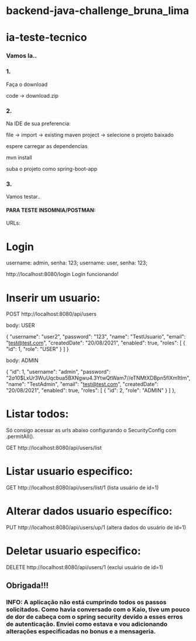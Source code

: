 # backend-java-challenge_bruna_lima

# ia-teste-tecnico

<h3>Vamos la..</h3>

<h3>1.</h3> Faça o download

code -> download.zip

<h3>2.</h3> Na IDE de sua preferencia:

file -> import -> existing maven project -> selecione o projeto baixado

espere carregar as dependencias

mvn install

suba o projeto como spring-boot-app

<h3>3.</h3> Vamos testar..

<h4>PARA TESTE INSOMNIA/POSTMAN:</h4> 

URLs: 

#  Login

username: admin, senha: 123;
username: user, senha: 123;


http://localhost:8080/login Login funcionando!


#  Inserir um usuario:

POST http://localhost:8080/api/users

body: USER

{
  "username": "user2",
  "password": "123",
  "name": "TestUsuario",
  "email": "test@test.com",
  "createdDate": "20/08/2021",
  "enabled": true,
  "roles": [
    {
      "id": 1,
      "role": "USER"
    }
  ]
}

body: ADMIN

 {
    "id": 1,
    "username": "admin",
    "password": "$2a$10$LxUr3WuUqcbua5BXNgwu4.3YtwQtWam7//eTNMtXDBpn5flXm1tIm",
    "name": "TestAdmin",
    "email": "test@test.com",
    "createdDate": "20/08/2021",
    "enabled": true,
    "roles": [
      {
        "id": 2,
        "role": "ADMIN"
      }
    ]
  },


#  Listar todos:

Só consigo acessar as urls abaixo configurando o SecurityConfig com .permitAll().

GET http://localhost:8080/api/users/list

#  Listar usuario especifico:

GET http://localhost:8080/api/users/list/1
(lista usuário de id=1)

#  Alterar dados usuario específico:

PUT http://localhost:8080/api/users/up/1
(altera dados do usuário de id=1)

#  Deletar usuario especifico:

DELETE http://localhost:8080/api/users/1
(exclui usuário de id=1)


<h2>Obrigada!!!</h2>

<h3>INFO: A aplicação não está cumprindo todos os passos solicitados. Como havia conversado com o Kaio, tive um pouco de dor de cabeça com o spring security devido a esses erros de autenticação. Enviei como estava e vou adicionando alterações especificadas no bonus e a mensageria.</h3>


